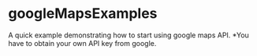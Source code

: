 # googleMapsExamples
A quick example demonstrating how to start using google maps API.
*You have to obtain your own API key from google.
